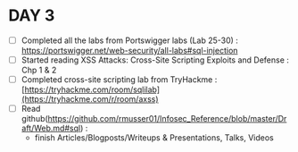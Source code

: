 # DAY 3
* [ ] Completed all the labs from Portswigger labs (Lab 25-30) : [https://portswigger.net/web-security/all-labs#sql-injection ](https://portswigger.net/web-security/all-labs#cross-site-scripting)
* [ ] Started reading XSS Attacks: Cross-Site Scripting Exploits and Defense : Chp 1 & 2
* [ ] Completed cross-site scripting lab from TryHackme : [https://tryhackme.com/room/sqlilab](https://tryhackme.com/r/room/axss)
* [ ] Read github(https://github.com/rmusser01/Infosec_Reference/blob/master/Draft/Web.md#sql) :
  * finish Articles/Blogposts/Writeups & Presentations, Talks, Videos
